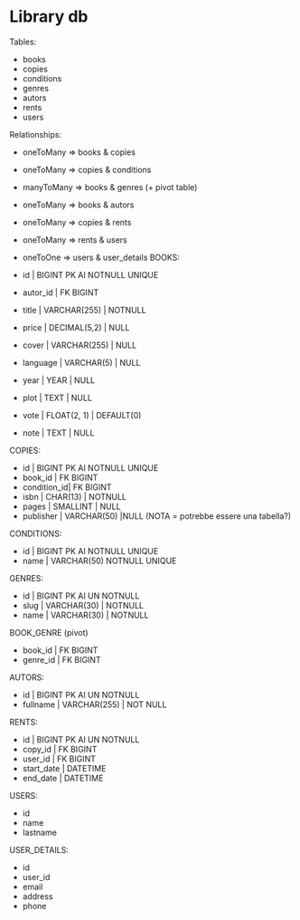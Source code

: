 # Library db

Tables:

- books
- copies
- conditions
- genres
- autors
- rents
- users

Relationships:

- oneToMany => books & copies
- oneToMany => copies & conditions
- manyToMany => books & genres (+ pivot table)
- oneToMany => books & autors
- oneToMany => copies & rents
- oneToMany => rents & users
- oneToOne  => users & user_details
BOOKS:

- id          | BIGINT PK AI NOTNULL UNIQUE
- autor_id    | FK BIGINT
- title       | VARCHAR(255) | NOTNULL
- price       | DECIMAL(5,2) | NULL
- cover       | VARCHAR(255) | NULL
- language    | VARCHAR(5) | NULL
- year        | YEAR | NULL
- plot        | TEXT | NULL
- vote        | FLOAT(2, 1) | DEFAULT(0)
- note        | TEXT | NULL

COPIES:

- id          | BIGINT PK AI NOTNULL UNIQUE
- book_id     | FK BIGINT
- condition_id| FK BIGINT
- isbn        | CHAR(13) | NOTNULL
- pages       | SMALLINT | NULL
- publisher  | VARCHAR(50) |NULL (NOTA = potrebbe essere una tabella?)

CONDITIONS:

- id          | BIGINT PK AI NOTNULL UNIQUE
- name        | VARCHAR(50) NOTNULL UNIQUE

GENRES:

- id    | BIGINT PK AI UN NOTNULL
- slug  | VARCHAR(30) | NOTNULL
- name  | VARCHAR(30) | NOTNULL


BOOK_GENRE (pivot)

- book_id  | FK BIGINT
- genre_id | FK BIGINT

AUTORS:

- id           | BIGINT PK AI UN NOTNULL
- fullname     | VARCHAR(255)  | NOT NULL

RENTS:

- id            | BIGINT PK AI UN NOTNULL
- copy_id       | FK BIGINT
- user_id       | FK BIGINT
- start_date    | DATETIME
- end_date      | DATETIME

USERS:

- id
- name
- lastname

USER_DETAILS:

- id
- user_id
- email
- address
- phone
